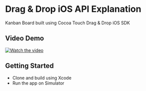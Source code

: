 # Drag & Drop iOS API Explanation
Kanban Board built using Cocoa Touch Drag & Drop iOS SDK

## Video Demo

[![Watch the video](https://img.youtube.com/vi/4n1feGivmtg/0.jpg)](https://youtu.be/4n1feGivmtg)

## Getting Started

- Clone and build using Xcode
- Run the app on Simulator
